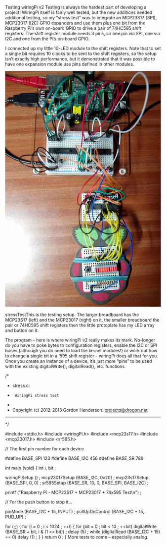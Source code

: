 Testing wiringPi v2
Testing is always the hardest part of developing a project! WiringPi itself is fairly well tested, but the new additions needed additional testing, so my “stress test” was to integrate an MCP23S17 (SPI), MCP23017 (I2C) GPIO expanders and use them plus one bit from the Raspberry Pi’s own on-board GPIO to drive a pair of 74HC595 shift registers. The shift register module needs 3 pins, so one pin via SPI, one via I2C and one from the Pi’s on-board GPIO.

I connected up my little 10-LED module to the shift registers. Note that to set a single bit requires 10 clocks to be sent to the shift registers, so the setup isn’t exactly high performance, but it demonstrated that it was possible to have one expansion module use pins defined in other modules.

![stressTest.jpg](../images/stressTest.jpg)

stressTestThis is the testing setup. The larger breadboard has the MCP23S17 (left) and the MCP23017 (right) on it, the smaller breadboard the pair or 74HC595 shift registers then the little protoplate has my LED array and button on it.

The program – here is where wiringPi v2 really makes its mark. No-longer do you have to poke bytes to configuration registers, enable the I2C or SPI buses (although you do need to load the kernel modules!) or work out how to change a single bit in a ‘595 shift register – wiringPi does all that for you. Once you create an instance of a device, it’s just more “pins” to be used with the existing digitalWrite(), digitalRead(), etc. functions.

/*
 * stress.c:
 *      WiringPi stress test
 *
 * Copyright (c) 2012-2013 Gordon Henderson. <projects@drogon.net>
 ***********************************************************************
 */

#include <stdio.h>
#include <wiringPi.h>
#include <mcp23s17.h>
#include <mcp23017.h>
#include <sr595.h>

// The first pin number for each device 

#define BASE_SPI        123
#define BASE_I2C        456
#define BASE_SR         789

int main (void)
{
  int i, bit ;

  wiringPiSetup () ;
  mcp23017Setup (BASE_I2C, 0x20) ;
  mcp23s17Setup (BASE_SPI, 0, 0) ;
  sr595Setup    (BASE_SR, 10, 0, BASE_SPI, BASE_I2C) ;

  printf ("Raspberry Pi - MCP23S17 + MCP23017 + 74x595 Test\n") ;

// For the push button to stop it...

  pinMode         (BASE_I2C + 15, INPUT) ;
  pullUpDnControl (BASE_I2C + 15, PUD_UP) ;

  for (;;)
  {
    for (i = 0 ; i < 1024 ; ++i)
    {
      for (bit = 0 ; bit < 10 ; ++bit)
        digitalWrite (BASE_SR + bit, i & (1 << bit)) ;
      delay (5) ;
      while (digitalRead (BASE_I2C + 15) == 0)
        delay (1) ;
    }
  }
  return 0 ;
}
More tests to come – especially analog.